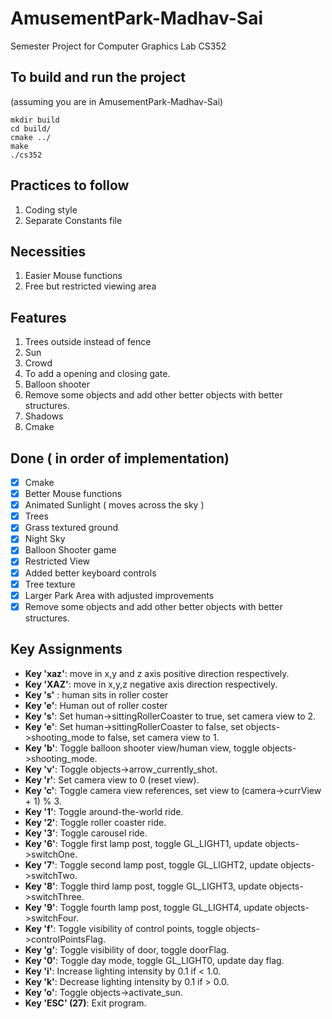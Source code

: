 # AmusementPark-Madhav-Sai

Semester Project for Computer Graphics Lab CS352 


## To build and run the project
(assuming you are in AmusementPark-Madhav-Sai)
```
mkdir build
cd build/
cmake ../
make 
./cs352
```
## Practices to follow
1. Coding style
2. Separate Constants file

## Necessities
1. Easier Mouse functions
2. Free but restricted viewing area

## Features
1. Trees outside instead of fence
2. Sun
3. Crowd
4. To add a opening and closing gate.
5. Balloon shooter
6. Remove some objects and add other better objects with better structures. 
7. Shadows
8. Cmake

## Done  ( in order of implementation)
- [x] Cmake
- [x] Better Mouse functions 
- [x] Animated Sunlight ( moves across the sky )
- [x] Trees
- [x] Grass textured ground
- [x] Night Sky
- [x] Balloon Shooter game
- [x] Restricted View
- [x] Added better keyboard controls
- [x] Tree texture
- [x] Larger Park Area with adjusted improvements
- [x] Remove some objects and add other better objects with better structures. 

## Key Assignments
- **Key 'xaz'**: move in x,y and z axis positive direction respectively.
- **Key 'XAZ'**: move in x,y,z negative axis direction respectively.
- **Key 's'** : human sits in roller coster
- **Key 'e'**: Human out of roller coster
- **Key 's'**: Set human->sittingRollerCoaster to true, set camera view to 2.
- **Key 'e'**: Set human->sittingRollerCoaster to false, set objects->shooting_mode to false, set camera view to 1.
- **Key 'b'**: Toggle balloon shooter view/human view, toggle objects->shooting_mode.
- **Key 'v'**: Toggle objects->arrow_currently_shot.
- **Key 'r'**: Set camera view to 0 (reset view).
- **Key 'c'**: Toggle camera view references, set view to (camera->currView + 1) % 3.
- **Key '1'**: Toggle around-the-world ride.
- **Key '2'**: Toggle roller coaster ride.
- **Key '3'**: Toggle carousel ride.
- **Key '6'**: Toggle first lamp post, toggle GL_LIGHT1, update objects->switchOne.
- **Key '7'**: Toggle second lamp post, toggle GL_LIGHT2, update objects->switchTwo.
- **Key '8'**: Toggle third lamp post, toggle GL_LIGHT3, update objects->switchThree.
- **Key '9'**: Toggle fourth lamp post, toggle GL_LIGHT4, update objects->switchFour.
- **Key 'f'**: Toggle visibility of control points, toggle objects->controlPointsFlag.
- **Key 'g'**: Toggle visibility of door, toggle doorFlag.
- **Key '0'**: Toggle day mode, toggle GL_LIGHT0, update day flag.
- **Key 'i'**: Increase lighting intensity by 0.1 if < 1.0.
- **Key 'k'**: Decrease lighting intensity by 0.1 if > 0.0.
- **Key 'o'**: Toggle objects->activate_sun.
- **Key 'ESC' (27)**: Exit program.
